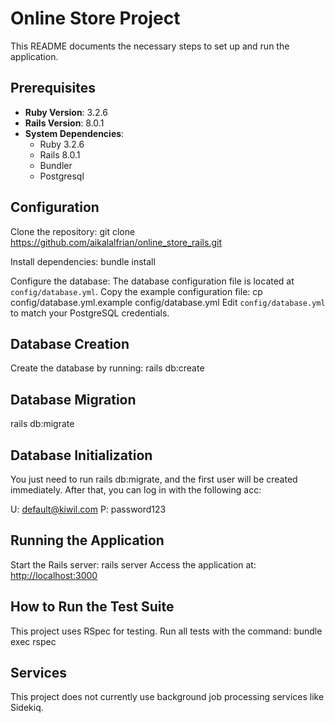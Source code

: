 # Online Store Project

This README documents the necessary steps to set up and run the application.

## Prerequisites
- **Ruby Version**: 3.2.6
- **Rails Version**: 8.0.1
- **System Dependencies**:
  - Ruby 3.2.6
  - Rails 8.0.1
  - Bundler
  - Postgresql

## Configuration
Clone the repository:
git clone https://github.com/aikalalfrian/online_store_rails.git

Install dependencies:
bundle install

Configure the database:
The database configuration file is located at `config/database.yml`. Copy the example configuration file:
cp config/database.yml.example config/database.yml
Edit `config/database.yml` to match your PostgreSQL credentials.

## Database Creation
Create the database by running:
rails db:create

## Database Migration
rails db:migrate

## Database Initialization
You just need to run rails db:migrate, and the first user will be created immediately. After that, you can log in with the following acc:

U: default@kiwil.com
P: password123

## Running the Application
Start the Rails server:
rails server
Access the application at: [http://localhost:3000](http://localhost:3000)

## How to Run the Test Suite
This project uses RSpec for testing. Run all tests with the command:
bundle exec rspec

## Services
This project does not currently use background job processing services like Sidekiq.
